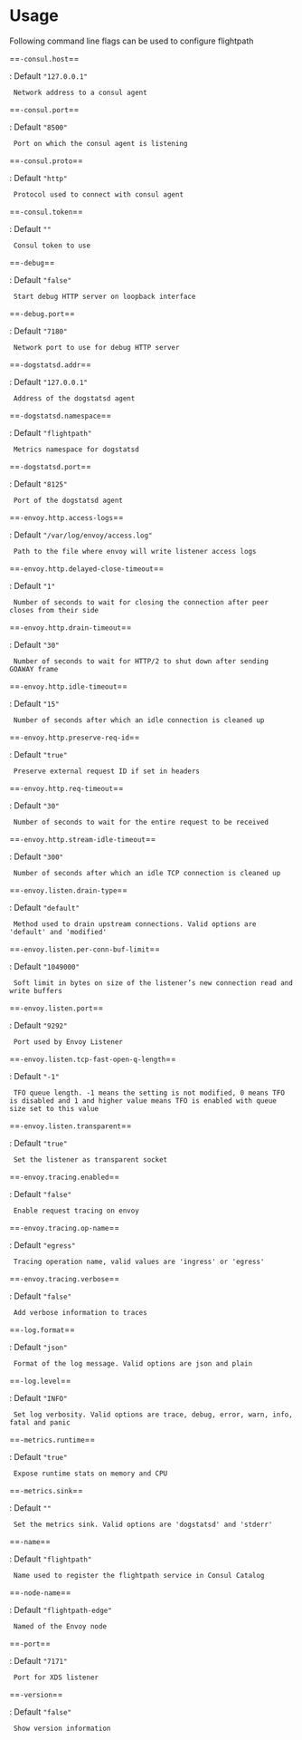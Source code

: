 # Usage

Following command line flags can be used to configure flightpath

==`-consul.host`==

:    Default `"127.0.0.1"`

     Network address to a consul agent

==`-consul.port`==

:    Default `"8500"`

     Port on which the consul agent is listening

==`-consul.proto`==

:    Default `"http"`

     Protocol used to connect with consul agent

==`-consul.token`==

:    Default `""`

     Consul token to use

==`-debug`==

:    Default `"false"`

     Start debug HTTP server on loopback interface

==`-debug.port`==

:    Default `"7180"`

     Network port to use for debug HTTP server

==`-dogstatsd.addr`==

:    Default `"127.0.0.1"`

     Address of the dogstatsd agent

==`-dogstatsd.namespace`==

:    Default `"flightpath"`

     Metrics namespace for dogstatsd

==`-dogstatsd.port`==

:    Default `"8125"`

     Port of the dogstatsd agent

==`-envoy.http.access-logs`==

:    Default `"/var/log/envoy/access.log"`

     Path to the file where envoy will write listener access logs

==`-envoy.http.delayed-close-timeout`==

:    Default `"1"`

     Number of seconds to wait for closing the connection after peer closes from their side

==`-envoy.http.drain-timeout`==

:    Default `"30"`

     Number of seconds to wait for HTTP/2 to shut down after sending GOAWAY frame

==`-envoy.http.idle-timeout`==

:    Default `"15"`

     Number of seconds after which an idle connection is cleaned up

==`-envoy.http.preserve-req-id`==

:    Default `"true"`

     Preserve external request ID if set in headers

==`-envoy.http.req-timeout`==

:    Default `"30"`

     Number of seconds to wait for the entire request to be received

==`-envoy.http.stream-idle-timeout`==

:    Default `"300"`

     Number of seconds after which an idle TCP connection is cleaned up

==`-envoy.listen.drain-type`==

:    Default `"default"`

     Method used to drain upstream connections. Valid options are 'default' and 'modified'

==`-envoy.listen.per-conn-buf-limit`==

:    Default `"1049000"`

     Soft limit in bytes on size of the listener’s new connection read and write buffers

==`-envoy.listen.port`==

:    Default `"9292"`

     Port used by Envoy Listener

==`-envoy.listen.tcp-fast-open-q-length`==

:    Default `"-1"`

     TFO queue length. -1 means the setting is not modified, 0 means TFO is disabled and 1 and higher value means TFO is enabled with queue size set to this value

==`-envoy.listen.transparent`==

:    Default `"true"`

     Set the listener as transparent socket

==`-envoy.tracing.enabled`==

:    Default `"false"`

     Enable request tracing on envoy

==`-envoy.tracing.op-name`==

:    Default `"egress"`

     Tracing operation name, valid values are 'ingress' or 'egress'

==`-envoy.tracing.verbose`==

:    Default `"false"`

     Add verbose information to traces

==`-log.format`==

:    Default `"json"`

     Format of the log message. Valid options are json and plain

==`-log.level`==

:    Default `"INFO"`

     Set log verbosity. Valid options are trace, debug, error, warn, info, fatal and panic

==`-metrics.runtime`==

:    Default `"true"`

     Expose runtime stats on memory and CPU

==`-metrics.sink`==

:    Default `""`

     Set the metrics sink. Valid options are 'dogstatsd' and 'stderr'

==`-name`==

:    Default `"flightpath"`

     Name used to register the flightpath service in Consul Catalog

==`-node-name`==

:    Default `"flightpath-edge"`

     Named of the Envoy node

==`-port`==

:    Default `"7171"`

     Port for XDS listener

==`-version`==

:    Default `"false"`

     Show version information

